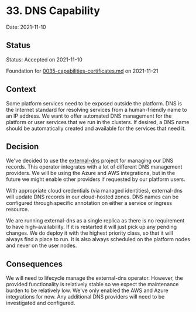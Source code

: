 # 33. DNS Capability

Date: 2021-11-10

## Status

Status: Accepted on 2021-11-10

Foundation for [0035-capabilities-certificates.md](0035-capabilities-certificates.md) on 2021-11-21

## Context

Some platform services need to be exposed outside the platform. DNS is the Internet standard for resolving services from a human-friendly name to an IP address. We want to offer automated DNS management for the platform or user services that we run in the clusters. If desired, a DNS name should be automatically created and available for the services that need it.

## Decision

We've decided to use the [external-dns](https://github.com/kubernetes-sigs/external-dns) project for managing our DNS records. This operator integrates with a lot of different DNS management providers. We will be using the Azure and AWS integrations, but in the future we might enable other providers if requested by our platform users.

With appropriate cloud credentials (via managed identities), external-dns will update DNS records in our cloud-hosted zones. DNS names can be configured through specific annotation on either a service or ingress resource.

We are running external-dns as a single replica as there is no requirement to have high-availability. If it is restarted it will just pick up any pending changes. We do deploy it with the highest priority class, so that it will always find a place to run. It is also always scheduled on the platform nodes and never on the user nodes.

## Consequences

We will need to lifecycle manage the external-dns operator. However, the provided functionality is relatively stable so we expect the maintenance burden to be relatively low. We've only enabled the AWS and Azure integrations for now. Any additional DNS providers will need to be investigated and configured.
